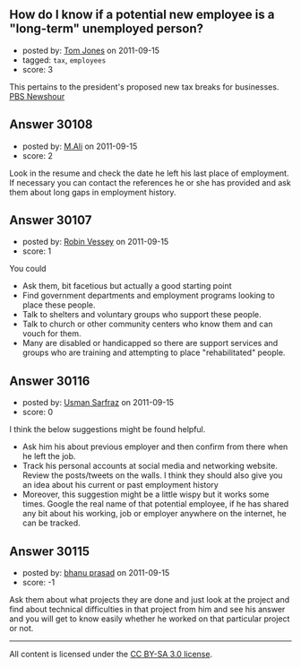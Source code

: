 ## How do I know if a potential new employee is a "long-term" unemployed person?

- posted by: [Tom Jones](https://stackexchange.com/users/-1/12304-tom-jones) on 2011-09-15
- tagged: `tax`, `employees`
- score: 3

This pertains to the president's proposed new tax breaks for businesses.  [PBS Newshour][1]


  [1]: http://www.youtube.com/watch?v=hcEhOuzeNGM


## Answer 30108

- posted by: [M.Ali](https://stackexchange.com/users/-1/13343-m-ali) on 2011-09-15
- score: 2

Look in the resume and check the date he left his last place of employment. If necessary you can contact the references he or she has provided and ask them about long gaps in employment history.


## Answer 30107

- posted by: [Robin Vessey](https://stackexchange.com/users/-1/984-robin-vessey) on 2011-09-15
- score: 1

You could 

 - Ask them, bit facetious but actually a good starting point
 - Find government departments and employment programs looking to place these people.
 - Talk to shelters and voluntary groups who support these people.
 - Talk to church or other community centers who know them and can vouch for them.
 - Many are disabled or handicapped so there are support services and groups who are training and attempting to place "rehabilitated" people.



## Answer 30116

- posted by: [Usman Sarfraz](https://stackexchange.com/users/-1/9246-usman-sarfraz) on 2011-09-15
- score: 0

I think the below suggestions might be found helpful.

- Ask him his about previous employer and then confirm from there when he left the job.
- Track his personal accounts at social media and networking website. Review the posts/tweets on the walls. I think they should also give you an idea about his current or past employment history
- Moreover, this suggestion might be a little wispy but it works some times. Google the real name of that potential employee, if he has shared any bit about his working, job or employer anywhere on the internet, he can be tracked.



## Answer 30115

- posted by: [bhanu prasad](https://stackexchange.com/users/-1/7050-bhanu-prasad) on 2011-09-15
- score: -1

Ask them about what projects they are done and just look at the project and find about technical difficulties in that project from him and see his answer and you will get to know easily whether he worked on that particular project or not.



---

All content is licensed under the [CC BY-SA 3.0 license](https://creativecommons.org/licenses/by-sa/3.0/).
